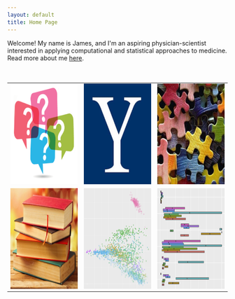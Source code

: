```yaml
---
layout: default
title: Home Page
---
```


Welcome! My name is James, and I'm an aspiring physician-scientist interested in applying computational and statistical approaches to medicine. Read more about me <a href="/about">here</a>.  
<br><br>

<table class="wide">
<tr>
  <td class="left">
    <a href="/archives/2017/08/22/36-questions">
        <img src="/img/questions.png" alt="36 Questions" title="36 Questions" style="width:230px;height:230px;">
    </a>
  </td>
  <td class="center">
    <a href="/archives/2017/08/21/yale-course-notes">
        <img src="/img/yale.jpg" alt="Yale Course Notes" title="Yale Course Notes" style="width:230px;height:230px;">
    </a>
  </td>
  <td class="right">
    <a href="/archives/2017/08/22/logic-problems">
        <img src="/img/puzzles.jpg" alt="Logic Problems" title="Logic Problems" style="width:230px;height:230px;">
    </a>
  </td>
</tr>
<tr>
  <td class="left">
    <a href="/archives/2017/08/22/book-list">
        <img src="/img/books.jpg" alt="Book List" title="Book List" style="width:230px;height:230px;">
    </a>
  </td>
  <td class="center">
    <a href="/archives/2017/08/22/gerstein-lab">
        <img src="/img/ercc.jpg" alt="ERCC RNA-Seq Visualization Tool" title="ERCC RNA-Seq Visualization Tool" style="width:230px;height:230px;">
    </a>
  </td>
  <td class="right">
    <a href="/archives/2017/08/22/zak-lab">
        <img src="/img/acmg.jpg" alt="Penetrance of ACMG-59 Cardiac Phenotypes" title="Penetrance of ACMG-59 Cardiac Phenotypes" style="width:230px;height:230px;">
    </a>
  </td>

</tr>
</table>